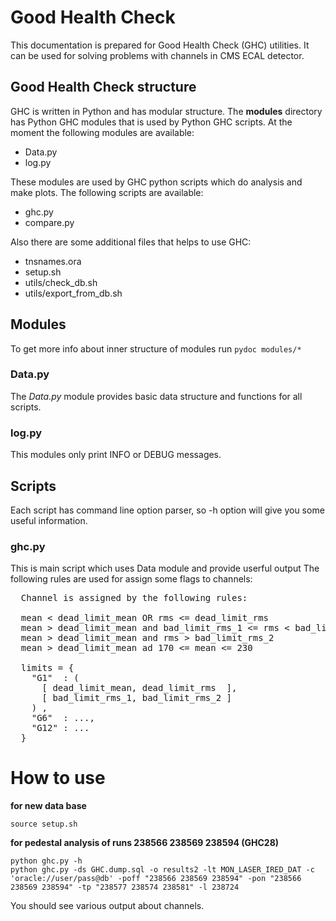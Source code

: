 Good Health Check
=================

This documentation is prepared for Good Health Check (GHC) utilities. It can be used for
solving problems with channels in CMS ECAL detector.

Good Health Check structure
---------------------------
GHC is written in Python and has modular structure. The **modules** directory has Python GHC modules that is used by Python GHC scripts. At the moment the following modules are available:

  * Data.py
  * log.py

These modules are used by GHC python scripts which do analysis and make plots. The following scripts are available:

  * ghc.py
  * compare.py

Also there are some additional files that helps to use GHC:

  * tnsnames.ora
  * setup.sh
  * utils/check_db.sh
  * utils/export_from_db.sh

Modules
-------

To get more info about inner structure of modules run `pydoc modules/*`

### Data.py  

The *Data.py* module provides basic data structure and functions for all scripts.

### log.py ###

This modules only print INFO or DEBUG messages.

Scripts
-------

Each script has command line option parser, so -h option will give you some useful information.

### ghc.py ###

This is main script which uses Data module and provide userful output 
The following rules are used for assign some flags to channels:

<pre>
  Channel is assigned by the following rules: 

  mean < dead_limit_mean OR rms <= dead_limit_rms                     ~> DP**
  mean > dead_limit_mean and bad_limit_rms_1 <= rms < bad_limit_rms_2 ~> LR**
  mean > dead_limit_mean and rms > bad_limit_rms_2                    ~> VLR**
  mean > dead_limit_mean ad 170 <= mean <= 230                        ~> BP**

  limits = {
    "G1"  : (
      [ dead_limit_mean, dead_limit_rms  ],
      [ bad_limit_rms_1, bad_limit_rms_2 ]
    ) ,
    "G6"  : ...,
    "G12" : ...
  }
</pre>


How to use
==========

**for new data base**

    source setup.sh

**for pedestal analysis of runs 238566 238569 238594 (GHC28)**

    python ghc.py -h
    python ghc.py -ds GHC.dump.sql -o results2 -lt MON_LASER_IRED_DAT -c 'oracle://user/pass@db' -poff "238566 238569 238594" -pon "238566 238569 238594" -tp "238577 238574 238581" -l 238724

You should see various output about channels.
